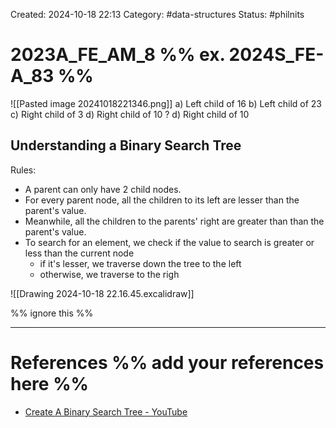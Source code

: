 Created: 2024-10-18 22:13
Category: #data-structures
Status: #philnits



# 2023A_FE_AM_8 %% ex. 2024S_FE-A_83 %%

![[Pasted image 20241018221346.png]]
a) Left child of 16
b) Left child of 23
c) Right child of 3
d) Right child of 10
?
d) Right child of 10

## Understanding a Binary Search Tree

Rules:

- A parent can only have 2 child nodes.
- For every parent node, all the children to its left are lesser than the parent's value.
- Meanwhile, all the children to the parents' right are greater than than the parent's value.
- To search for an element, we check if the value to search is greater or less than the current node
	- if it's lesser, we traverse down the tree to the left
	- otherwise, we traverse to the righ

![[Drawing 2024-10-18 22.16.45.excalidraw]]

%% ignore this %%
<!--SR:!2025-04-18,4,270-->
---









# References %% add your references here %%
- [Create A Binary Search Tree - YouTube](https://www.youtube.com/watch?v=CJcAloSR9TY)